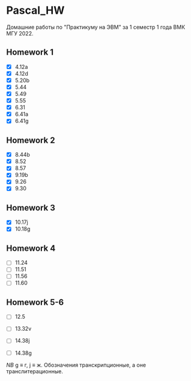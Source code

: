 # Pascal_HW
Домашние работы по "Практикуму на ЭВМ" за 1 семестр 1 года ВМК МГУ 2022.
## Homework 1
- [x] 4.12a
- [x] 4.12d
- [x] 5.20b
- [x] 5.44
- [x] 5.49
- [x] 5.55
- [x] 6.31
- [x] 6.41a
- [x] 6.41g
## Homework 2
- [x] 8.44b
- [x] 8.52
- [x] 8.57
- [x] 9.19b
- [x] 9.26
- [x] 9.30

## Homework 3
- [x] 10.17j
- [x] 10.18g

## Homework 4
- [ ] 11.24
- [ ] 11.51
- [ ] 11.56
- [ ] 11.60

## Homework 5-6
- [ ] 12.5
- [ ] 13.32v
- [ ] 14.38j
- [ ] 14.38g


_NB_ g ≡ г, j ≡ ж. Обозначения транскрипционные, а оне транслитерационные.
